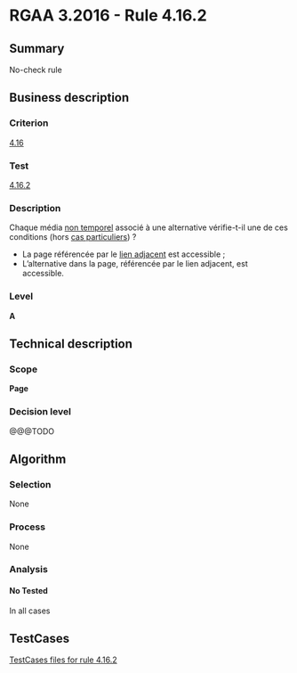 # RGAA 3.2016 - Rule 4.16.2

## Summary
No-check rule


## Business description

### Criterion
[4.16](http://references.modernisation.gouv.fr/rgaa-accessibilite/2016/criteres.html#crit-4-16)

### Test
[4.16.2](http://references.modernisation.gouv.fr/rgaa-accessibilite/2016/criteres.html#test-4-16-2)

### Description
<div lang="fr">Chaque m&#xE9;dia <a href="http://references.modernisation.gouv.fr/rgaa-accessibilite/glossaire.html#mdia-non-temporel">non temporel</a> associ&#xE9; &#xE0; une alternative v&#xE9;rifie-t-il une de ces conditions (hors <a href="http://references.modernisation.gouv.fr/rgaa-accessibilite/cas-particuliers.html#cp-4-16" title="Cas particuliers pour le crit&#xE8;re 4.16">cas particuliers</a>)&nbsp;? <ul><li>La page r&#xE9;f&#xE9;renc&#xE9;e par le <a href="http://references.modernisation.gouv.fr/rgaa-accessibilite/glossaire.html#lien-adjacent">lien adjacent</a> est accessible&nbsp;;</li> <li>L&#x2019;alternative dans la page, r&#xE9;f&#xE9;renc&#xE9;e par le lien adjacent, est accessible.</li> </ul></div>

### Level
**A**


## Technical description

### Scope
**Page**

### Decision level
@@@TODO


## Algorithm

### Selection
None

### Process
None

### Analysis

#### No Tested
In all cases


##  TestCases

[TestCases files for rule 4.16.2](https://github.com/Asqatasun/Asqatasun/tree/develop/rules/rules-rgaa3.2016/src/test/resources/testcases/rgaa32016/Rgaa32016Rule041602/)


